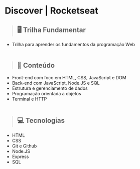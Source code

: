 # Discover | Rocketseat 

> ## 🖥️ Trilha Fundamentar 

* Trilha para aprender os fundamentos da programação Web <br><br>

> ## 📝 Conteúdo

* Front-end com foco em HTML, CSS, JavaScript e DOM
* Back-end com JavaScript, Node.JS e SQL
* Estrutura e gerenciamento de dados
* Programação orientada a objetos
* Terminal e HTTP 
<br><br>

> ## 💻 Tecnologias
 - HTML
 - CSS 
 - Git e Github
 - Node.JS
 - Express
 - SQL

